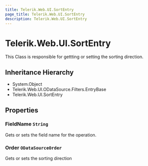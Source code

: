 ```yaml
---
title: Telerik.Web.UI.SortEntry
page_title: Telerik.Web.UI.SortEntry
description: Telerik.Web.UI.SortEntry
---
```


# Telerik.Web.UI.SortEntry

This Class is responsible for gettting or setting the sorting direction.

## Inheritance Hierarchy

* System.Object
* Telerik.Web.UI.ODataSource.Filters.EntryBase
* Telerik.Web.UI.SortEntry

## Properties

###  FieldName `String`

Gets or sets the field name for the operation.

###  Order `ODataSourceOrder`

Gets or sets the sorting direction

